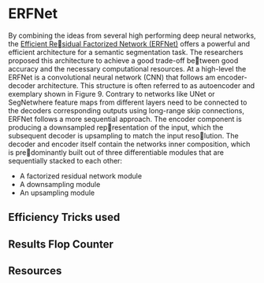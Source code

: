 # ERFNet
By combining the ideas from several high performing deep neural networks, the [Efficient Residual Factorized Network (ERFNet)](http://www.robesafe.es/personal/eduardo.romera/pdfs/Romera17tits.pdf) offers a powerful and efficient architecture for a semantic segmentation task. The researchers proposed this architecture to achieve a good trade-off between good accuracy and the necessary computational resources. At a high-level the ERFNet is a convolutional neural network (CNN) that follows am encoder-decoder architecture. This structure is often referred to as autoencoder and exemplary shown in Figure 9. Contrary to networks like UNet or SegNetwhere feature maps from different layers need to be connected to the decoders corresponding outputs using long-range skip connections, ERFNet follows a more sequential approach. The encoder component is producing a downsampled representation of the input, which the subsequent decoder is upsampling to match the input resolution. The decoder and encoder itself contain the networks inner composition, which is predominantly built out of three differentiable modules that are sequentially stacked to each other:

 - A factorized residual network module 
 - A downsampling module 
 - An upsampling module

## Efficiency Tricks used

## Results Flop Counter

## Resources

